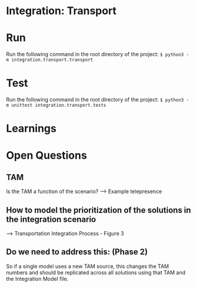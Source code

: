 # Integration: Transport

# Run

Run the following command in the root directory of the project:
`$ python3 -m integration.transport.transport`

# Test

Run the following command in the root directory of the project:
`$ python3 -m unittest integration.transport.tests`

# Learnings

# Open Questions

## TAM

Is the TAM a function of the scenario? --> Example telepresence

## How to model the prioritization of the solutions in the integration scenario

--> Transportation Integration Process - Figure 3

## Do we need to address this: (Phase 2)

So if a single model uses a new TAM source, this changes the TAM numbers and should be replicated across all solutions using that TAM and the Integration Model file.
